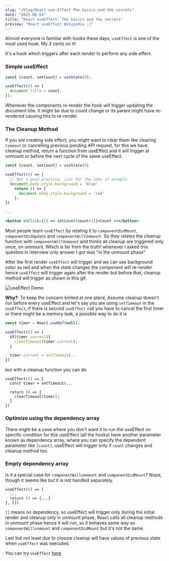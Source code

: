 ```yaml
---
slug: "/blog/React-use-Effect-The-basics-and-the-secrets"
date: "2021-06-04"
title: "React useEffect: The basics and the secrets"
preview: "React useEffect Wikipedia ;)"
---
```


Almost everyone is familiar with hooks these days, `useEffect` is one of the most used hook. My 2 cents on it!

It's a hook which triggers after each render to perform any side effect.

### Simple useEffect

```jsx
const [count, setCount] = useState(0);

useEffect(() => {
  document.title = count;
});
```

Whenever the components re-render the hook will trigger updating the document title. It might be due to count change or its parent might have re-rendered causing this to re-render.

### The Cleanup Method

If you are creating side effect, you might want to clear them like clearing `timeout` or cancelling previous pending API request, for this we have cleanup method, return a function from useEffect and it will trigger at unmount or before the next cycle of the same useEffect.

```jsx
const [count, setCount] = useState(0)

useEffect(() => {
  // Not a good practice, just for the sake of example
  document.body.style.background = 'blue'
    return () => {
      document.body.style.background = 'red'
    };
})

...

<button onClick={() => setCount(count+1)}>Count ++</button>

```

Most people learn `useEffect` by relating it to `componentDidMount`, `componentDidUpdate` and `componentWillUnmount`. So they relates the cleanup function with `componentWillUnmount` and thinks all cleanup are triggered only once, on unmount. Which is far from the truth! whenever I asked this question in interview only answer I got was "in the unmount phase"

After the first render `useEffect` will trigger and we can see background color as red and when the state changes the component will re-render hence `useEffect` will trigger again after the render but before that, cleanup method will trigger as shown in this gif.

![useEffect Demo](https://dev-to-uploads.s3.amazonaws.com/uploads/articles/1jztqyinu64nemgjhwyk.gif)

**Why?**: To keep the concern limited at one place, Assume cleanup doesn't run before every useEffect and let's say you are using `setTimeout` in the `useEffect`, if there is second `useEffect` call you have to cancel the first timer or there might be a memory leak, a possible way to do it is

```jsx
const timer = React.useRef(null);

useEffect(() => {
  if(timer.current){
    clearTimeout(timer.current);
  }

  timer.current = setTimeout(...
})
```

but with a cleanup function you can do

```
useEffect(() => {
  const timer = setTimeout(...

  return () => {
    clearTimeout(timer);
  }
})
```

### Optimize using the dependency array

There might be a case where you don't want it to run the useEffect on specific condition for this useEffect (all the hooks) have another parameter known as dependency array, where you can specify the dependent parameter like `[count]`, useEffect will trigger only if `count` changes and cleanup method too.

### Empty dependency array

Is it a special case for `componentWillunmount` and `componentDidMount`? Nope, though it seems like but it is not handled separately.

```
useEffect(() => {
  ...
  return () => {...}
}, [])
```

`[]` means no dependency, so useEffect will trigger only during the initial render and cleanup only in unmount phase, React calls all cleanup methods in unmount phase hence it will run, so it behaves same way as `componentWillunmount` and `componentDidMount` but it's not the same.

Last but not least due to closure cleanup will have values of previous state when `useEffect` was executed.

You can try `useEffect` [here](https://codesandbox.io/s/understanding-use-effect-hx83v)
